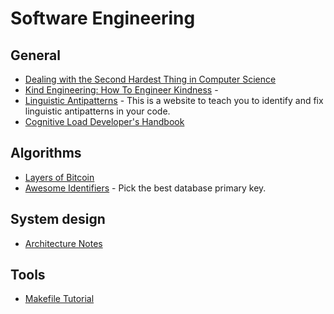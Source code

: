 # Software Engineering

## General

- [Dealing with the Second Hardest Thing in Computer Science](https://indrajeetpatil.github.io/second-hardest-cs-thing/)
- [Kind Engineering: How To Engineer Kindness](https://kind.engineering/) -
- [Linguistic Antipatterns](https://www.linguistic-antipatterns.com/) - This is a website to teach you to identify and fix linguistic antipatterns in your code.
- [Cognitive Load Developer's Handbook](https://github.com/zakirullin/cognitive-load)

## Algorithms

- [Layers of Bitcoin](https://layers.trudi.group/)
- [Awesome Identifiers](https://adileo.github.io/awesome-identifiers/) - Pick the best database primary key.

## System design

- [Architecture Notes](https://architecturenotes.co/)

## Tools

- [Makefile Tutorial](https://makefiletutorial.com/)
